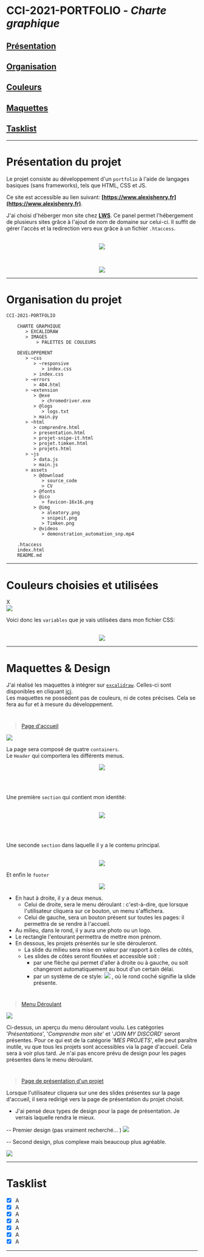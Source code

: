 # CCI-2021-PORTFOLIO - **_Charte graphique_**

## **[Présentation](#présentation-du-projet)**

## **[Organisation](#organisation-du-projet)**

## **[Couleurs](#couleurs-choisies-et-utilisées)**

## **[Maquettes](#maquettes--design)**

## **[Tasklist](#tasklist-1)**

---

# **Présentation du projet**

Le projet consiste au développement d'un `portfolio` à l'aide de langages basiques (sans frameworks), tels que HTML, CSS et JS.

Ce site est accessible au lien suivant: **[https://www.alexishenry.fr](https://www.alexishenry.fr)**.

J'ai choisi d'héberger mon site chez **[LWS](https://www.lws.fr/)**.
Ce panel permet l'hébergement de plusieurs sites grâce à l'ajout de nom de domaine sur celui-ci. Il suffit de gérer l'accès et la redirection vers eux grâce à un fichier `.htaccess`.<br><br>

<p align="center">
<img src="CHARTE GRAPHIQUE\IMAGES\DOMAINS.png">
</p><br>
<p align="center">
<img src="CHARTE GRAPHIQUE\IMAGES\htaccess.png">
</p>

---

# **Organisation du projet**

    CCI-2021-PORTFOLIO

        CHARTE GRAPHIQUE
           > EXCALIDRAW
           > IMAGES
               > PALETTES DE COULEURS

        DEVELOPPEMENT
           > ~css
              > ~responsive
                 > index.css
              > index.css
           > ~errors
              > 404.html
           > ~extension
              > @exe
                 > chromedriver.exe
              > @logs
                 > logs.txt
              > main.py
           > ~html
              > comprendre.html
              > presentation.html
              > projet-snipe-it.html
              > projet.timken.html
              > projets.html
           > ~js
              > data.js
              > main.js
           > assets
              > @download
                 > source_code
                 > CV
              > @fonts
              > @ico
                 > favicon-16x16.png
              > @img
                 > aleatory.png
                 > snipeit.png
                 > Timken.png
              > @videos
                 > demonstration_automation_snp.mp4

        .htaccess
        index.html
        README.md

---

# **Couleurs choisies et utilisées**

X  
<img src="CHARTE GRAPHIQUE\IMAGES\PALETTES DE COULEURS\AC - Palette 4.jpeg"><br>

Voici donc les `variables` que je vais utilisées dans mon fichier CSS:

<p align="center"><br>
<img src="CHARTE GRAPHIQUE\IMAGES\root css.png">
</p>

---

# **Maquettes & Design**

J'ai réalisé les maquettes à intégrer sur [`excalidraw`](https://excalidraw.com/).
Celles-ci sont disponibles en cliquant [ici](https://github.com/AlxisHenry/CCI-2021-PORTFOLIO/tree/main/CHARTE%20GRAPHIQUE/EXCALIDRAW).<br>
Les maquettes ne possèdent pas de couleurs, ni de cotes précises. Cela se fera au fur et à mesure du développement.

#

> [Page d'accueil](https://alexishenry.fr/)

<img src="CHARTE GRAPHIQUE\IMAGES\Page d'arrivée.png">

La page sera composé de quatre `containers`. <br>
Le `Header` qui comportera les différents menus.<br>
<p align="center">
<img src="CHARTE GRAPHIQUE\IMAGES\menus.png">
</p>
<br><br>

Une première `section` qui contient mon identité:<br><br>
<p align="center">
<img src="CHARTE GRAPHIQUE\IMAGES\identite.png">
</p>
<br><br>

Une seconde `section` dans laquelle il y a le contenu principal. <br><br>
<p align="center">
<img src="CHARTE GRAPHIQUE\IMAGES\contenu.png">
</p>

Et enfin le `footer`
<p align="center">
<img src="CHARTE GRAPHIQUE\IMAGES\footer.png">
</p>

- En haut à droite, il y a deux menus.
  - Celui de droite, sera le menu déroulant : c'est-à-dire, que lorsque l'utilisateur cliquera sur ce bouton, un menu s'affichera.
  - Celui de gauche, sera un bouton présent sur toutes les pages: il permettra de se rendre à l'accueil.
- Au milieu, dans le rond, il y aura une photo ou un logo.
- Le rectangle l'entourant permettra de mettre mon prénom.
- En dessous, les projets présentés sur le site dérouleront.
  - La slide du milieu sera mise en valeur par rapport à celles de côtés,
  - Les slides de côtés seront floutées et accessible soit :
    - par une flèche qui permet d'aller à droite ou à gauche, ou soit changeront automatiquement au bout d'un certain délai.
    - par un système de ce style: <img src="CHARTE GRAPHIQUE\IMAGES\button.png"> , où le rond coché signifie la slide présente.

#

> [Menu Déroulant](https://alexishenry.fr/)

<img src="CHARTE GRAPHIQUE\IMAGES\mznu.png" />

Ci-dessus, un aperçu du menu déroulant voulu. Les catégories '_Présentations_', '_Comprendre mon site_' et '_JOIN MY DISCORD_' seront présentes. Pour ce qui est de la catégorie '_MES PROJETS_', elle peut paraître inutile, vu que tous les projets sont accessibles via la page d'accueil. Cela sera à voir plus tard. Je n'ai pas encore prévu de design pour les pages présentes dans le menu déroulant.

#

> [Page de présentation d'un projet](https://alexishenry.fr/DEVELOPPEMENT/~html/projet-timken.html)

Lorsque l'utilisateur cliquera sur une des slides présentes sur la page d'accueil, il sera redirigé vers la page de présentation du projet choisit.

- J'ai pensé deux types de design pour la page de présentation. Je verrais laquelle rendra le mieux.

-- Premier design (pas vraiment recherché...
)
<img src="CHARTE GRAPHIQUE\IMAGES\Page présentation 1.png">

-- Second design, plus complexe mais beaucoup plus agréable.

<img src="CHARTE GRAPHIQUE\IMAGES\Page présentation 2.png">

---

# **Tasklist**

- [x] A
- [x] A
- [x] A
- [x] A
- [x] A
- [x] A
- [x] A

---
